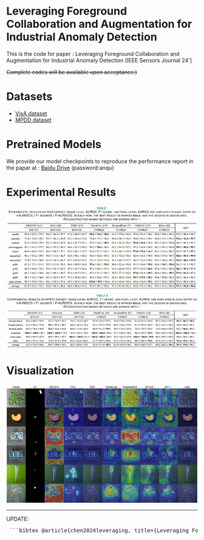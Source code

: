 # Leveraging Foreground Collaboration and Augmentation for Industrial Anomaly Detection
This is the code for paper : Leveraging Foreground Collaboration and Augmentation for Industrial Anomaly Detection [IEEE Sensors Journal 24']

~~Complete codes will be available upon acceptance:)~~

# Datasets
* [VisA dataset](https://link.springer.com/chapter/10.1007/978-3-031-20056-4_23)
* [MPDD dataset](https://ieeexplore.ieee.org/abstract/document/9631567)

# Pretrained Models
We provide our model checkpoints to reproduce the performance report in the papar at : [Baidu Drive](https://pan.baidu.com/s/197I3k0q4FUchIrIxd9ABfQ) (password:anqu)

# Experimental Results
![image](https://github.com/gloriacxl/ForeCA/blob/main/figs/experimentalresults.PNG)

# Visualization
![image](https://github.com/gloriacxl/ForeCA/blob/main/figs/visualization.png)

---
UPDATE:

<pre> ```bibtex @article{chen2024leveraging, title={Leveraging Foreground Collaboration and Augmentation for Industrial Anomaly Detection}, author={Chen, Xiaolu and Xu, Haote and Wang, Jiaxiang and Tu, Xiaotong and Ding, Xinghao and Huang, Yue}, journal={IEEE Sensors Journal}, volume={24}, number={19}, pages={30706--30714}, year={2024}, publisher={IEEE} } ``` </pre>
